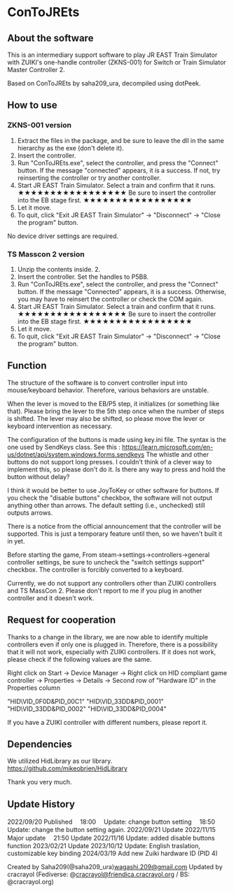 # ConToJREts

## About the software

This is an intermediary support software to play JR EAST Train Simulator with ZUIKI's one-handle controller (ZKNS-001) for Switch or Train Simulator Master Controller 2.

Based on ConToJREts by saha209_ura, decompiled using dotPeek.

## How to use

### ZKNS-001 version

1. Extract the files in the package, and be sure to leave the dll in the same hierarchy as the exe (don't delete it).
2. Insert the controller.
3. Run "ConToJREts.exe", select the controller, and press the "Connect" button.
If the message "connected" appears, it is a success. If not, try reinserting the controller or try another controller.
4. Start JR EAST Train Simulator. Select a train and confirm that it runs.
★★★★★★★★★★★★★★★★★
Be sure to insert the controller into the EB stage first.
★★★★★★★★★★★★★★★★★
5. Let it move.
6. To quit, click "Exit JR EAST Train Simulator" -> "Disconnect" -> "Close the program" button.

No device driver settings are required.


### TS Masscon 2 version

1. Unzip the contents inside. 2.
2. Insert the controller. Set the handles to P5B8.
3. Run "ConToJREts.exe", select the controller, and press the "Connect" button.
If the message "Connected" appears, it is a success. Otherwise, you may have to reinsert the controller or check the COM again.
4. Start JR EAST Train Simulator. Select a train and confirm that it runs.
★★★★★★★★★★★★★★★★★
Be sure to insert the controller into the EB stage first.
★★★★★★★★★★★★★★★★★
5. Let it move.
6. To quit, click "Exit JR EAST Train Simulator" -> "Disconnect" -> "Close the program" button.


## Function

The structure of the software is to convert controller input into mouse/keyboard behavior.
Therefore, various behaviors are unstable.

When the lever is moved to the EB/P5 step, it initializes (or something like that).
Please bring the lever to the 5th step once when the number of steps is shifted.
The lever may also be shifted, so please move the lever or keyboard intervention as necessary.

The configuration of the buttons is made using key.ini file.
The syntax is the one used by SendKeys class. See this : https://learn.microsoft.com/en-us/dotnet/api/system.windows.forms.sendkeys
The whistle and other buttons do not support long presses. I couldn't think of a clever way to implement this, so please don't do it.
Is there any way to press and hold the button without delay?

I think it would be better to use JoyToKey or other software for buttons.
If you check the "disable buttons" checkbox, the software will not output anything other than arrows.
The default setting (i.e., unchecked) still outputs arrows.

There is a notice from the official announcement that the controller will be supported. This is just a temporary feature until then, so we haven't built it in yet.

Before starting the game,
From steam→settings→controllers→general controller settings, be sure to uncheck the "switch settings support" checkbox.
The controller is forcibly converted to a keyboard.

Currently, we do not support any controllers other than ZUIKI controllers and TS MassCon 2.
Please don't report to me if you plug in another controller and it doesn't work.


## Request for cooperation

Thanks to a change in the library, we are now able to identify multiple controllers even if only one is plugged in.
Therefore, there is a possibility that it will not work, especially with ZUIKI controllers.
If it does not work, please check if the following values are the same.

Right click on Start → Device Manager → Right click on HID compliant game controller → Properties
→ Details → Second row of "Hardware ID" in the Properties column

"HID\VID_0F0D&PID_00C1"
"HID\VID_33DD&PID_0001"
"HID\VID_33DD&PID_0002"
"HID\VID_33DD&PID_0004"

If you have a ZUIKI controller with different numbers, please report it.


## Dependencies

We utilized HidLibrary as our library.
https://github.com/mikeobrien/HidLibrary

Thank you very much.

## Update History

2022/09/20	Published
　18:00　		Update: change button setting
　18:50			Update: change the button setting again.
2022/09/21	Update
2022/11/15	Major update
　21:50			Update
2022/11/16	Update: added disable buttons function
2023/02/21	Update
2023/10/12	Update: English traslation, customizable key binding
2024/03/19	Add new Zuiki hardware ID (PID 4)

Created by Saha209(@saha209_ura)wagashi.209@gmail.com
Updated by cracrayol (Fediverse: @cracrayol@friendica.cracrayol.org / BS: @cracrayol.org)